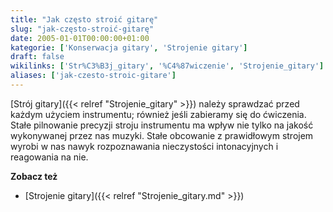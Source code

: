 ```yaml
---
title: "Jak często stroić gitarę"
slug: "jak-często-stroić-gitarę"
date: 2005-01-01T00:00:00+01:00
kategorie: ['Konserwacja gitary', 'Strojenie gitary']
draft: false
wikilinks: ['Str%C3%B3j_gitary', '%C4%87wiczenie', 'Strojenie_gitary']
aliases: ['jak-czesto-stroic-gitare']
---
```

[Strój gitary]({{< relref "Strojenie_gitary" >}}) należy sprawdzać przed każdym
użyciem instrumentu; również jeśli zabieramy się do
ćwiczenia<!-- link nie odnosił się do niczego: 'Jak często stroić gitarę' ('content/książka/Jak_często_stroić_gitarę.md') links to 'ćwiczenie' ('content/książka/ćwiczenie.md') and that does not exist -->. Stałe pilnowanie precyzji stroju
instrumentu ma wpływ nie tylko na jakość wykonywanej przez nas muzyki.
Stałe obcowanie z prawidłowym strojem wyrobi w nas nawyk rozpoznawania
nieczystości intonacyjnych i reagowania na nie.

**Zobacz też**

  - [Strojenie gitary]({{< relref "Strojenie_gitary.md" >}})


